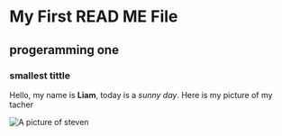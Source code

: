 # My First READ ME File
## progeramming one
### smallest tittle

Hello, my name is **Liam**, today is a *sunny day*.
Here is my picture of my tacher

![A picture of steven](https://hips.hearstapps.com/hmg-prod/images/little-cute-maltipoo-puppy-royalty-free-image-1652926025.jpg?crop=0.444xw:1.00xh;0.129xw,0&resize=980:*)
